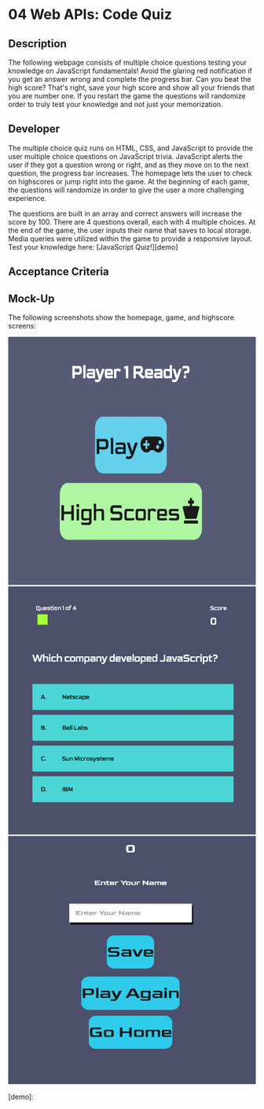 # 04 Web APIs: Code Quiz
## Description

The following webpage consists of multiple choice questions testing your knowledge on JavaScript fundamentals!  Avoid the glaring red notification if you get an answer wrong and complete the progress bar.  Can you beat the high score?  That's right, save your high score and show all your friends that you are number one.  If you restart the game the questions will randomize order to truly test your knowledge and not just your memorization.


## Developer
The multiple choice quiz runs on HTML, CSS, and JavaScript to provide the user multiple choice questions on JavaScript trivia.  JavaScript alerts the user if they got a question wrong or right, and as they move on to the next question, the progress bar increases.  The homepage lets the user to check on highscores or jump right into the game.  At the beginning of each game, the questions will randomize in order to give the user a more challenging experience.  

The questions are built in an array and correct answers will increase the score by 100.  There are 4 questions overall, each with 4 multiple choices.  At the end of the game, the user inputs their name that saves to local storage.  Media queries were utilized within the game to provide a responsive layout.  Test your knowledge here: [JavaScript Quiz!][demo]


## Acceptance Criteria


## Mock-Up
The following screenshots show the homepage, game, and highscore screens:

![CodeQuiz](Assets/homepage.png) ![CodeQuiz](Assets/game.png)
![CodeQuiz](Assets/highscore.png)

[demo]: 

